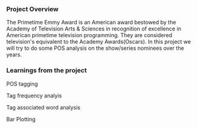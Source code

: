 ### Project Overview

 The Primetime Emmy Award is an American award bestowed by the Academy of Television Arts & Sciences in recognition of excellence in American primetime television programming. They are considered television's equivalent to the Academy Awards(Oscars). In this project we will try to do some POS analysis on the show/series nominees over the years.


### Learnings from the project

 POS tagging

Tag frequency analyis

Tag associated word analysis

Bar Plotting



